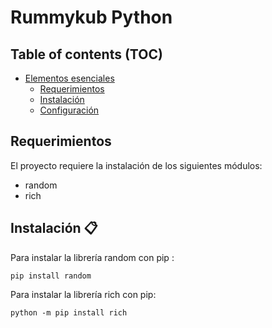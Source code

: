 # Rummykub Python

## Table of contents (TOC)

- [Elementos esenciales](#elementos-esenciales)
  - [Requerimientos](#requerimientos)
  - [Instalación](#instalación)
  - [Configuración](#configuración)

## Requerimientos

El proyecto requiere la instalación de los siguientes módulos:

- random
- rich

## Instalación :clipboard:

Para instalar la librería random con pip :

    pip install random

Para instalar la librería rich con pip:

    python -m pip install rich
